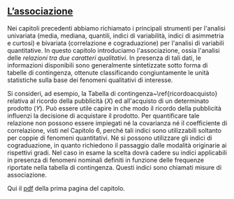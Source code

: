 ## [L’associazione](https://github.com/UniprJRC/DSconMATLAB/tree/main/matlabfiles/capAssociazione/Pagina1Associazione.pdf) ##

Nei capitoli precedenti abbiamo richiamato i principali strumenti per l'analisi univariata (media, mediana, quantili, indici di variabilità, indici di asimmetria e curtosi) e bivariata (correlazione e cograduazione) per l'analisi di variabili quantitative.
In questo capitolo introduciamo l'associazione, ossia l'analisi delle _relazioni tra due caratteri qualitativi_. In presenza di tali dati, le informazioni disponibili sono generalmente sintetizzate sotto forma di tabelle di contingenza, ottenute classificando congiuntamente le unità statistiche sulla base dei fenomeni qualitativi di interesse.

Si consideri, ad esempio, la Tabella di contingenza~\ref{ricordoacquisto} relativa al ricordo della pubblicità ($X$) ed all'acquisto di un determinato prodotto ($Y$). Può essere utile capire in che modo il ricordo della pubblicità influenzi la decisione di acquistare il prodotto. Per quantificare tale relazione non possono essere impiegati né la covarianza né il coefficiente di correlazione, visti nel Capitolo 6, perché tali indici sono utilizzabili soltanto per coppie di fenomeni quantitativi. Né si possono utilizzare gli indici di cograduazione, in quanto richiedono il passaggio dalle modalità originarie ai rispettivi gradi. Nel caso in esame la scelta  dovrà cadere su indici applicabili in presenza di fenomeni nominali definiti in funzione delle frequenze riportate nella tabella di contingenza. Questi indici sono chiamati misure di associazione.


Qui il [pdf](https://github.com/UniprJRC/DSconMATLAB/tree/main/matlabfiles/capAssociazione/Pagina1Associazione.pdf) della prima pagina del capitolo.

